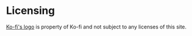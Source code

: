# Licensing

[Ko-fi's logo](https://more.ko-fi.com/brand-assets) is property of Ko-fi and not subject to any licenses of this site.

